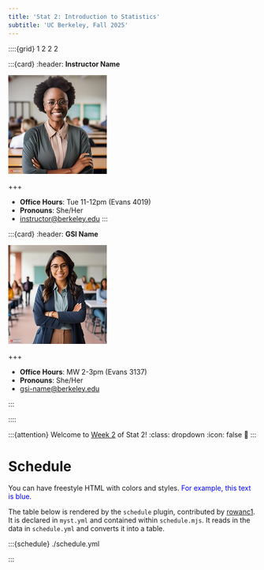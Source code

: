 ```yaml
---
title: 'Stat 2: Introduction to Statistics'
subtitle: 'UC Berkeley, Fall 2025'
---
```


<!--div class="staffer">
  <img class="staffer-image" src="{{ staff_photo }}" height=50 width=50 alt="{{ staff_name }}">
  <div>
    <h3 class="staffer-name">
      <a href="{{ staff_website }}" target="_blank">{{ staff_name }}</a>
      <p class="staffer-pronouns"><b>{{ staff_pronouns }}</b></p>
    </h3>
    <p><a href="mailto:{{ staff_email }}">{{ staff_email }}</a></p>
    <p><b>Office Hours:</b> {{ staff_oh }}</p>
  </div>
</div-->

::::{grid} 1 2 2 2

:::{card}
:header: **Instructor Name**

![Instructor Name](images/firefly-instructor.jpg)

+++

* **Office Hours**: Tue 11-12pm (Evans 4019)
* **Pronouns**: She/Her
* [instructor@berkeley.edu](mailto:instructor@berkeley.edu)
:::

:::{card}
:header: **GSI Name**

![GSI Name](images/firefly-gsi.jpg)

+++

* **Office Hours**: MW 2-3pm (Evans 3137)
* **Pronouns**: She/Her
* [gsi-name@berkeley.edu](mailto:gsi-name@berkeley.edu)

:::

::::

:::{attention} Welcome to [Week 2](#week2) of Stat 2!
:class: dropdown
:icon: false
👋
:::

# Schedule

You can have freestyle HTML with colors and styles. <span style="color: blue;">For example, this text is blue.</span>

The table below is rendered by the `schedule` plugin, contributed by [rowanc1](https://github.com/rowanc1). It is declared in `myst.yml` and contained within `schedule.mjs`. It reads in the data in `schedule.yml` and converts it into a table.

:::{schedule} ./schedule.yml

:::
